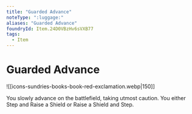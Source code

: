 ```yaml
---
title: "Guarded Advance"
noteType: ":luggage:"
aliases: "Guarded Advance"
foundryId: Item.24D0VBzHv6sVXB77
tags:
  - Item
---
```


# Guarded Advance
![[icons-sundries-books-book-red-exclamation.webp|150]]

You slowly advance on the battlefield, taking utmost caution. You either Step and Raise a Shield or Raise a Shield and Step.
